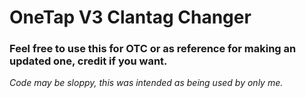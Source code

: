 # OneTap V3 Clantag Changer

### Feel free to use this for OTC or as reference for making an updated one, credit if you want.

*Code may be sloppy, this was intended as being used by only me.*
